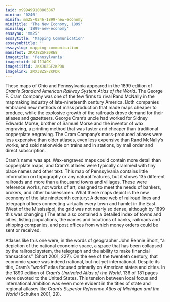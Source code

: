 ```yaml
---
iaid: x999499108805867
minino: '0246'
minifn: mm25-0246-1899-new-economy
minititle: 'The New Economy, 1899'
minislug: '1899-new-economy'
essayno: 'mm25'
essaytitle: 'Mapping Communication'
essaysubtitle: ''
essayslug: mapping-communication
manifest: 2KXJ8ZSF20RE8
imagetitle: 'Pennsylvania'
imagectxid: NL11JACK
imageiiifid: 2KXJ8ZSF2KPDK
imagelink: 2KXJ8ZSF2KPDK
---
```

These maps of Ohio and Pennsylvania appeared in the 1899 edition of _Cram’s Standard American Railway System Atlas of the World_. The George F. Cram Company was one of the few firms to rival Rand McNally in the mapmaking industry of late-nineteenth century America. Both companies embraced new methods of mass production that made maps cheaper to produce, while the explosive growth of the railroads drove demand for their atlases and gazetteers. George Cram’s uncle had worked for Sidney Edwards Morse, brother of Samuel Morse and the inventor of wax engraving, a printing method that was faster and cheaper than traditional copperplate engraving. The Cram Company’s mass-produced atlases were less expensive than older atlases, even less expensive than Rand McNally’s works, and sold nationwide on trains and in stations, by mail order and direct subscription. 

Cram’s name was apt. Wax-engraved maps could contain more detail than copperplate maps, and Cram’s atlases were typically crammed with tiny place names and other text. This map of Pennsylvania contains little information on topography or any natural features, but it shows 135 different railroads and more than a thousand towns and villages. These were reference works, not works of art, designed to meet the needs of bankers, brokers, and other businessmen. What these maps depict is the new economy of the late nineteenth century: A dense web of railroad lines and telegraph offices connecting virtually every town and hamlet in the East. (West of the Mississippi, the grid was not nearly so dense, although by 1899 this was changing.) The atlas also contained a detailed index of towns and cities, listing populations, the names and locations of banks, railroads and shipping companies, and post offices from which money orders could be sent or received. 

Atlases like this one were, in the words of geographer John Rennie Short, “a depiction of the national economic space, a space that has been collapsed by the railroad system, the telegraph and the ability to make financial transactions” (Short 2001, 227). On the eve of the twentieth century, that economic space was indeed national, but not yet international. Despite its title, Cram’s “world” atlas focused primarily on American states and cities. In the 1890 edition of _Cram’s Unrivaled Atlas of the World_, 136 of 181 pages were devoted to the United States. This tension between local focus and international ambition was even more evident in the titles of state and regional atlases like _Cram’s Superior Reference Atlas of Michigan and the World_ (Schulten 2001, 29). 



